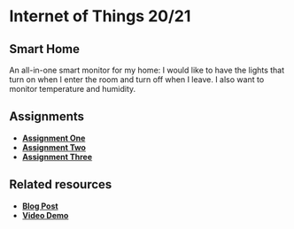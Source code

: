 # Internet of Things 20/21 

## Smart Home
An all-in-one smart monitor for my home: I would like to have the lights that turn on when I enter the room and turn off when I leave. I also want to monitor temperature
and humidity. 

## Assignments
- **[Assignment One](first_delivery/docs/First.md)**
- **[Assignment Two](second_delivery/docs/Second.md)**
- **[Assignment Three](third_delivery/docs/Third.md)**

## Related resources
- **[Blog Post]()**
- **[Video Demo]()**
